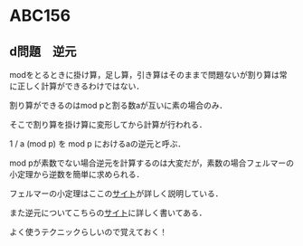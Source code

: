 # ABC156
## d問題　逆元

modをとるときに掛け算，足し算，引き算はそのままで問題ないが割り算は常に正しく計算ができるわけではない．

割り算ができるのはmod pと割る数aが互いに素の場合のみ．

そこで割り算を掛け算に変形してから計算が行われる．

1 / a (mod p) を mod p におけるaの逆元と呼ぶ．

mod pが素数でない場合逆元を計算するのは大変だが，素数の場合フェルマーの小定理から逆数を簡単に求められる．

フェルマーの小定理はここの[サイト](https://qiita.com/drken/items/6b4031ccbb2cab7436f3)が詳しく説明している．

また逆元についてこちらの[サイト](https://qiita.com/drken/items/3b4fdf0a78e7a138cd9a)に詳しく書いてある．

よく使うテクニックらしいので覚えておく！
